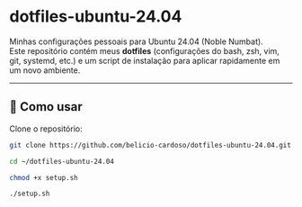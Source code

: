 # dotfiles-ubuntu-24.04

Minhas configurações pessoais para Ubuntu 24.04 (Noble Numbat).  
Este repositório contém meus **dotfiles** (configurações do bash, zsh, vim, git, systemd, etc.) e um script de instalação para aplicar rapidamente em um novo ambiente.

---

## 🚀 Como usar

Clone o repositório:

```bash
git clone https://github.com/belicio-cardoso/dotfiles-ubuntu-24.04.git ~/dotfiles-ubuntu-24.04
```

```bash
cd ~/dotfiles-ubuntu-24.04
```

```bash
chmod +x setup.sh
```

```bash
./setup.sh
```
